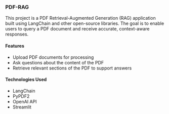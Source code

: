 ### PDF-RAG
This project is a PDF Retrieval-Augmented Generation (RAG) application built using LangChain and other open-source libraries. The goal is to enable users to query a PDF document and receive accurate, context-aware responses.

#### Features
- Upload PDF documents for processing
- Ask questions about the content of the PDF
- Retrieve relevant sections of the PDF to support answers

#### Technologies Used
- LangChain
- PyPDF2
- OpenAI API
- Streamlit

